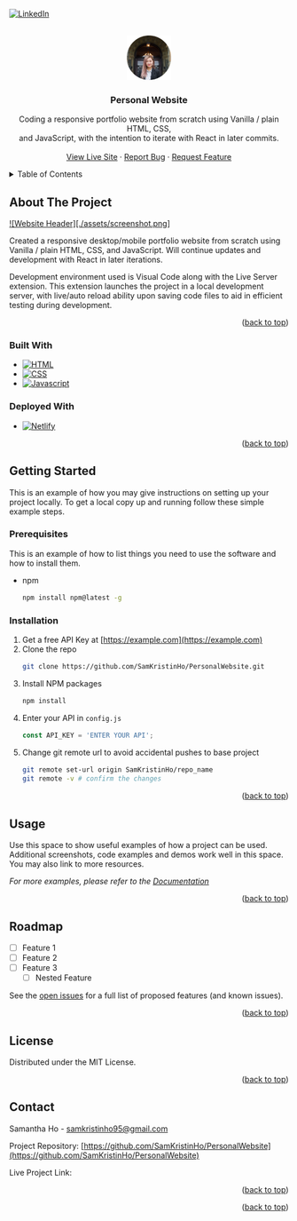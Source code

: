 



<!-- PROJECT SHIELDS -->
<!--
*** I'm using markdown "reference style" links for readability.
*** Reference links are enclosed in brackets [ ] instead of parentheses ( ).
*** See the bottom of this document for the declaration of the reference variables
*** for contributors-url, forks-url, etc. This is an optional, concise syntax you may use.
*** https://www.markdownguide.org/basic-syntax/#reference-style-links
-->

[![LinkedIn][linkedin-shield]][linkedin-url]



<!-- PROJECT LOGO -->
<br />
<div align="center">
  <a href="https://github.com/SamKristinHo">
    <img src="./assets/samhoheadshot.png" alt="ProjectLogo" width="80" height="80">
  </a>

<h3 align="center">Personal Website</h3>

  <p align="center">
    Coding a responsive portfolio website from scratch using Vanilla / plain HTML, CSS, <br>and 	JavaScript,  with the intention to iterate with React in later commits.
    <br />
    <!--<a href="https://github.com/SamKristinHo"><strong>Explore the docs »</strong></a>-->
    <br />
    <a href="https://github.com/SamKristinHo">View Live Site</a>
    &middot;
    <a href="https://github.com/SamKristinHo/PersonalWebsite/issues/new?labels=bug&template=bug-report---.md">Report Bug</a>
    &middot;
    <a href="https://github.com/SamKristinHo/PersonalWebsite/issues/new?labels=enhancement&template=feature-request---.md">Request Feature</a>
  </p>
</div>



<!-- TABLE OF CONTENTS -->
<details>
  <summary>Table of Contents</summary>
  <ol>
    <li>
      <a href="#about-the-project">About The Project</a>
      <ul>
        <li><a href="#built-with">Built With</a></li>
      </ul>
    </li>
    <li>
      <a href="#getting-started">Getting Started</a>
      <ul>
        <li><a href="#prerequisites">Prerequisites</a></li>
        <li><a href="#installation">Installation</a></li>
      </ul>
    </li>
    <li><a href="#usage">Usage</a></li>
    <li><a href="#roadmap">Roadmap</a></li>
    <li><a href="#contributing">Contributing</a></li>
    <li><a href="#license">License</a></li>
    <li><a href="#contact">Contact</a></li>
    <li><a href="#acknowledgments">Acknowledgments</a></li>
  </ol>
</details>



<!-- ABOUT THE PROJECT -->
## About The Project

[![Website Header][./assets/screenshot.png]](https://example.com)

Created a responsive desktop/mobile portfolio website from scratch using Vanilla / plain HTML, CSS, and JavaScript. Will continue updates and development with React in later iterations. 


Development environment used is Visual Code along with the Live Server extension. This extension launches the project in a local development server, with live/auto reload ability upon saving code files to aid in efficient testing during development. 




<p align="right">(<a href="#readme-top">back to top</a>)</p>



### Built With

* [![HTML][HTML-js]][HTML-url]
* [![CSS][CSS-js]][CSS-url]
* [![Javascript][Javascript-js]][Javascript-url]

### Deployed With
* [![Netlify][Netlify-js]][Netlify-url]


<p align="right">(<a href="#readme-top">back to top</a>)</p>



<!-- GETTING STARTED -->
## Getting Started

This is an example of how you may give instructions on setting up your project locally.
To get a local copy up and running follow these simple example steps.

### Prerequisites

This is an example of how to list things you need to use the software and how to install them.
* npm
  ```sh
  npm install npm@latest -g
  ```

### Installation

1. Get a free API Key at [https://example.com](https://example.com)
2. Clone the repo
   ```sh
   git clone https://github.com/SamKristinHo/PersonalWebsite.git
   ```
3. Install NPM packages
   ```sh
   npm install
   ```
4. Enter your API in `config.js`
   ```js
   const API_KEY = 'ENTER YOUR API';
   ```
5. Change git remote url to avoid accidental pushes to base project
   ```sh
   git remote set-url origin SamKristinHo/repo_name
   git remote -v # confirm the changes
   ```

<p align="right">(<a href="#readme-top">back to top</a>)</p>



<!-- USAGE EXAMPLES -->
## Usage

Use this space to show useful examples of how a project can be used. Additional screenshots, code examples and demos work well in this space. You may also link to more resources.

_For more examples, please refer to the [Documentation](https://example.com)_

<p align="right">(<a href="#readme-top">back to top</a>)</p>



<!-- ROADMAP -->
## Roadmap

- [ ] Feature 1
- [ ] Feature 2
- [ ] Feature 3
    - [ ] Nested Feature

See the [open issues](https://github.com/SamKristinHo/PersonalWebsite/issues) for a full list of proposed features (and known issues).

<p align="right">(<a href="#readme-top">back to top</a>)</p>






<!-- LICENSE -->
## License

Distributed under the MIT License. 

<p align="right">(<a href="#readme-top">back to top</a>)</p>



<!-- CONTACT -->
## Contact

Samantha Ho - <a href="mailto::samkristinho95@gmail.com">samkristinho95@gmail.com

Project Repository: [https://github.com/SamKristinHo/PersonalWebsite](https://github.com/SamKristinHo/PersonalWebsite)

Live Project Link:

<p align="right">(<a href="#readme-top">back to top</a>)</p>



<p align="right">(<a href="#readme-top">back to top</a>)</p>



<!-- MARKDOWN LINKS & IMAGES -->
<!-- https://www.markdownguide.org/basic-syntax/#reference-style-links -->
[contributors-shield]: https://img.shields.io/github/contributors/SamKristinHo/PersonalWebsite.svg?style=for-the-badge
[contributors-url]: https://github.com/SamKristinHo/PersonalWebsite/graphs/contributors
[forks-shield]: https://img.shields.io/github/forks/SamKristinHo/PersonalWebsite.svg?style=for-the-badge
[forks-url]: https://github.com/SamKristinHo/PersonalWebsite/network/members
[stars-shield]: https://img.shields.io/github/stars/SamKristinHo/PersonalWebsite.svg?style=for-the-badge
[stars-url]: https://github.com/SamKristinHo/PersonalWebsite/stargazers
[issues-shield]: https://img.shields.io/github/issues/SamKristinHo/PersonalWebsite.svg?style=for-the-badge
[issues-url]: https://github.com/SamKristinHo/PersonalWebsite/issues
[license-shield]: https://img.shields.io/github/license/SamKristinHo/PersonalWebsite.svg?style=for-the-badge
[license-url]: https://github.com/SamKristinHo/PersonalWebsite/blob/master/LICENSE.txt
[linkedin-shield]: https://img.shields.io/badge/-LinkedIn-black.svg?style=for-the-badge&logo=linkedin&colorB=555
[linkedin-url]: https://linkedin.com/in/samantha-ho-8a4304196/
[product-screenshot]: ./assets/samhoheadshot.png
[Next.js]: https://img.shields.io/badge/next.js-000000?style=for-the-badge&logo=nextdotjs&logoColor=white
[Next-url]: https://nextjs.org/
[React.js]: https://img.shields.io/badge/React-20232A?style=for-the-badge&logo=react&logoColor=61DAFB
[React-url]: https://reactjs.org/
[Vue.js]: https://img.shields.io/badge/Vue.js-35495E?style=for-the-badge&logo=vuedotjs&logoColor=4FC08D
[Vue-url]: https://vuejs.org/
[Angular.io]: https://img.shields.io/badge/Angular-DD0031?style=for-the-badge&logo=angular&logoColor=white
[Angular-url]: https://angular.io/
[Svelte.dev]: https://img.shields.io/badge/Svelte-4A4A55?style=for-the-badge&logo=svelte&logoColor=FF3E00
[Svelte-url]: https://svelte.dev/
[Laravel.com]: https://img.shields.io/badge/Laravel-FF2D20?style=for-the-badge&logo=laravel&logoColor=white
[Laravel-url]: https://laravel.com
[Bootstrap.com]: https://img.shields.io/badge/Bootstrap-563D7C?style=for-the-badge&logo=bootstrap&logoColor=white
[Bootstrap-url]: https://getbootstrap.com
[JQuery.com]: https://img.shields.io/badge/jQuery-0769AD?style=for-the-badge&logo=jquery&logoColor=white
[JQuery-url]: https://jquery.com 

[HTML-js]: https://img.shields.io/badge/HTML5-black?logo=html5
[HTML-url]: https://developer.mozilla.org/en-US/docs/Web/HTML
[CSS-js]: https://img.shields.io/badge/css-purple?logo=css
[CSS-url]: https://developer.mozilla.org/en-US/docs/Web/CSS
[Javascript-js]: https://img.shields.io/badge/javacript-blue?logo=javascript
[Javascript-url]: https://developer.mozilla.org/en-US/docs/Web/JavaScript
[Netlify-js]: https://img.shields.io/badge/netlify-red?logo=netlify
[Netlify-url]: https://www.netlify.com/
